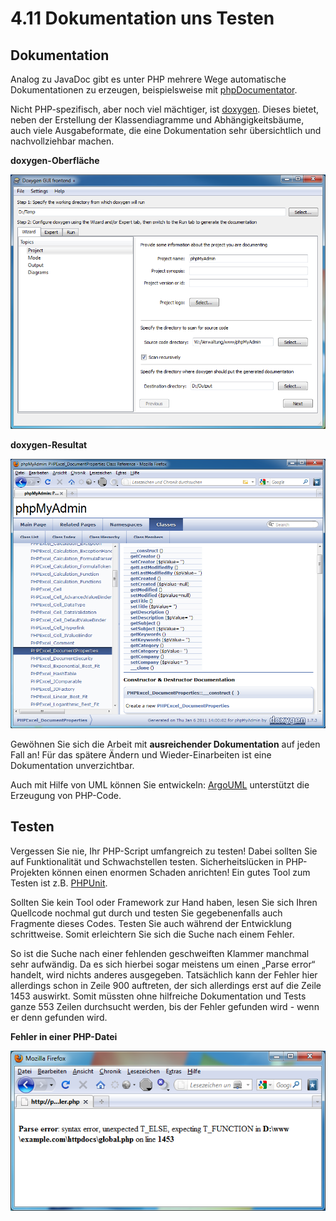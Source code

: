 # 4.11 Dokumentation uns Testen

## Dokumentation

Analog zu JavaDoc gibt es unter PHP mehrere Wege automatische Dokumentationen zu erzeugen, beispielsweise mit [phpDocumentator](https://phpdoc.org/).

Nicht PHP-spezifisch, aber noch viel mächtiger, ist [doxygen](http://www.stack.nl/~dimitri/doxygen/). Dieses bietet, neben der Erstellung der Klassendiagramme und Abhängigkeitsbäume, auch viele Ausgabeformate, die eine Dokumentation sehr übersichtlich und nachvollziehbar machen.

**doxygen-Oberfläche**

![doxygen-Oberfläche](media/Php5-doxygen1.png)

**doxygen-Resultat**

![doxygen-Resultat](media/Php5-doxygen2.png)


Gewöhnen Sie sich die Arbeit mit **ausreichender Dokumentation** auf jeden Fall an! Für das spätere Ändern und Wieder-Einarbeiten ist eine Dokumentation unverzichtbar.

Auch mit Hilfe von UML können Sie entwickeln: [ArgoUML](http://argouml.tigris.org/) unterstützt die Erzeugung von PHP-Code.

## Testen

Vergessen Sie nie, Ihr PHP-Script umfangreich zu testen! Dabei sollten Sie auf Funktionalität und Schwachstellen testen. Sicherheitslücken in PHP-Projekten können einen enormen Schaden anrichten! Ein gutes Tool zum Testen ist z.B. [PHPUnit](https://phpunit.de/).

Sollten Sie kein Tool oder Framework zur Hand haben, lesen Sie sich Ihren Quellcode nochmal gut durch und testen Sie gegebenenfalls auch Fragmente dieses Codes. Testen Sie auch während der Entwicklung schrittweise. Somit erleichtern Sie sich die Suche nach einem Fehler.

So ist die Suche nach einer fehlenden geschweiften Klammer manchmal sehr aufwändig. Da es sich hierbei sogar meistens um einen „Parse error“ handelt, wird nichts anderes ausgegeben. Tatsächlich kann der Fehler hier allerdings schon in Zeile 900 auftreten, der sich allerdings erst auf die Zeile 1453 auswirkt. Somit müssten ohne hilfreiche Dokumentation und Tests ganze 553 Zeilen durchsucht werden, bis der Fehler gefunden wird - wenn er denn gefunden wird.

**Fehler in einer PHP-Datei**

![Fehler in einer PHP-Datei](media/Php5-fehler.png)



